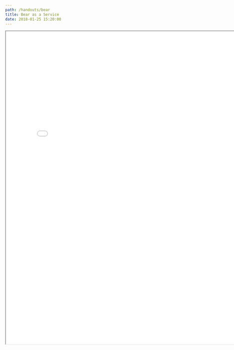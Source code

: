 ```yaml
---
path: /handouts/bear
title: Bear as a Service
date: 2018-01-25 15:20:00
---
```


<iframe src="/files/activities/day-1.pdf" width="800" height="1000"/>
